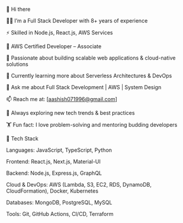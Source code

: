 👋 Hi there

👨‍💻 I’m a Full Stack Developer with 8+ years of experience

⚡ Skilled in Node.js, React.js, AWS Services

📜 AWS Certified Developer – Associate

🚀 Passionate about building scalable web applications & cloud-native solutions

🌱 Currently learning more about Serverless Architectures & DevOps

💬 Ask me about Full Stack Development | AWS | System Design

📫 Reach me at: [aashish071996@gmail.com]

🎯 Always exploring new tech trends & best practices

🏋️ Fun fact: I love problem-solving and mentoring budding developers


🔧 Tech Stack

Languages: JavaScript, TypeScript, Python

Frontend: React.js, Next.js, Material-UI

Backend: Node.js, Express.js, GraphQL

Cloud & DevOps: AWS (Lambda, S3, EC2, RDS, DynamoDB, CloudFormation), Docker, Kubernetes

Databases: MongoDB, PostgreSQL, MySQL

Tools: Git, GitHub Actions, CI/CD, Terraform
